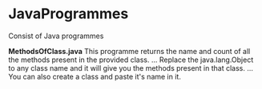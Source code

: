# JavaProgrammes
Consist of Java programmes

**MethodsOfClass.java**  This programme returns the name and count of all the methods present in the provided class.
...
Replace the java.lang.Object to any class name and it will give you the methods present in that class.
...
You can also create a class and paste it's name in it.
